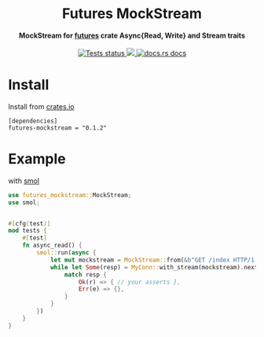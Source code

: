 <h1 align="center">Futures MockStream</h1>
<div align="center">
  <strong>
    MockStream for <a href="https://crates.io/crates/futures">futures</a> crate Async{Read, Write} and Stream traits

  </strong>
</div>

<br />

<div align="center">
  <a href="https://github.com/alex179ohm/futures-mockstream/actions?query=workflow%3ABuild">
    <img src="https://github.com/alex179ohm/futures-mockstream/workflows/Build/badge.svg"
    alt="Tests status" />
  </a>

  <a href="https://crates.io/crates/futures-mockstream">
    <img src="https://img.shields.io/crates/v/futures-mockstream.svg?style=flat-square"/>
  </a>
  <a href="https://docs.rs/futures-mockstream">
    <img src="https://img.shields.io/badge/docs-latest-blue.svg?style=flat-square"
      alt="docs.rs docs" />
  </a>

</div>


# Install


Install from [crates.io](https://crates.io)


```
[dependencies]
futures-mockstream = "0.1.2"
```


# Example


with [smol](https://github.com/stjepang/smol)


```rust
use futures_mockstream::MockStream;
use smol;


#[cfg(test)]
mod tests {
    #[test]
    fn async_read() {
        smol::run(async {
            let mut mockstream = MockStream::from(&b"GET /index HTTP/1.1\r\n");
            while let Some(resp) = MyConn::with_stream(mockstream).next().await {
                match resp {
                    Ok(r) => { // your asserts },
                    Err(e) => {},
                }
            }
        })
    }
}
```
